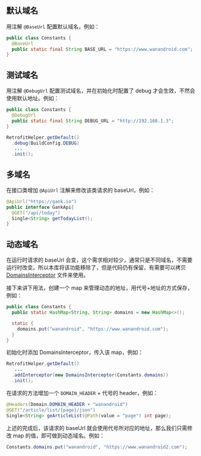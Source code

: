## 默认域名

用注解 `@BaseUrl` 配置默认域名，例如：

```java
public class Constants {
  @BaseUrl
  public static final String BASE_URL = "https://www.wanandroid.com";
}
```

## 测试域名

用注解 `@DebugUrl` 配置测试域名，并在初始化时配置了 debug 才会生效，不然会使用默认地址。例如：

```java
public class Constants {
  @DebugUrl
  public static final String DEBUG_URL = "http://192.168.1.3";
}
```

```java
RetrofitHelper.getDefault()
  .debug(BuildConfig.DEBUG)
   ...
  .init();
```

## 多域名

在接口类增加 `@ApiUrl` 注解来修改该类请求的 baseUrl，例如：

```java
@ApiUrl("https://gank.io")
public interface GankApi{
  @GET("/api/today")
  Single<String> getTodayList();
}
```

## 动态域名

在运行时请求的 baseUrl 会变，这个需求相对较少，通常只是不同域名，不需要运行时改变。所以本库将该功能移除了，但是代码仍有保留，有需要可以拷贝 [DomainsInterceptor](https://github.com/DylanCaiCoding/RetrofitHelper/blob/master/app/src/main/java/com/dylanc/retrofit/helper/sample/network/DomainsInterceptor.kt) 文件来使用。

接下来讲下用法，创建一个 map 来管理动态的地址，用代号+地址的方式保存，例如：

```java
public class Constants {
  public static HashMap<String, String> domains = new HashMap<>();

  static {
    domains.put("wanandroid", "https://www.wanandroid.com");
  }
}
```

初始化时添加 DomainsInterceptor，传入该 map，例如：

```java
RetrofitHelper.getDefault()
   ...
  .addInterceptor(new DomainsInterceptor(Constants.domains))
  .init();
```

在请求的方法增加一个 `DOMAIN_HEADER` + 代号的 header，例如：

```java
@Headers(Domain.DOMAIN_HEADER + "wanandroid")
@GET("/article/list/{page}/json")
Single<String> geArticleList(@Path(value = "page") int page);
```

上述的完成后，该请求的 baseUrl 就会使用代号所对应的地址，那么我们只需修改 map 的值，即可做到动态域名。例如：

```java
Constants.domains.put("wanandroid", "https://www.wanandroid2.com");
```
